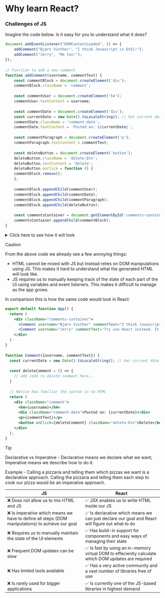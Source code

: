 

# Why learn React?

### Challenges of JS

Imagine the code below. Is it easy for you to understand what it does?

``` js
document.addEventListener("DOMContentLoaded", () => {
    addComment("Bjørn Vinther", "I think Javascript is EVIL!");
    addComment("Jerry", "Me too!");
});

// Function to add a new comment
function addComment(username, commentText) {
    const commentBlock = document.createElement('div');
    commentBlock.className = 'comment';

    const commentUser = document.createElement('h4');
    commentUser.textContent = username;

    const commentDate = document.createElement('div');
    const currentDate = new Date().toLocaleString(); // Get current date and time
    commentDate.className = 'comment-date';
    commentDate.textContent = `Posted on: ${currentDate}`;

    const commentParagraph = document.createElement('p');
    commentParagraph.textContent = commentText;

    const deleteButton = document.createElement('button');
    deleteButton.className = 'delete-btn';
    deleteButton.textContent = 'Delete';
    deleteButton.onclick = function () {
    commentBlock.remove();
    };

    commentBlock.appendChild(commentUser);
    commentBlock.appendChild(commentDate);
    commentBlock.appendChild(commentParagraph);
    commentBlock.appendChild(deleteButton);

    const commentsContainer = document.getElementById('comments-container');
    commentsContainer.appendChild(commentBlock);
}
```

<details>
  <summary>Click here to see how it will look</summary>

  ![test](/react1-week1/assets/js-ui.jpg)

</details>



> [!CAUTION]
> From the above code we already see a few annoying things:
> - HTML cannot be mixed with JS but instead relies on DOM manipulations using JS. This makes it hard to understand what the generated HTML will look like. 
> - JS requires us to manually keeping track of the state of each part of the UI using variables and event listeners. This makes it difficult to manage as the app grows.

In comparison this is how the same code would look in React:
```jsx
export default function App() {
  return (
    <div className="comments-container">
      <Comment username="Bjørn Vinther" commentText="I think Javascript is EVIL!" />
      <Comment username="Jerry" commentText="Try use React instead. It is much simpler once you get the hang of it." />
    </div>
  )
}

function Comment({username, commentText}) {
  const currentDate = new Date().toLocaleString(); // Get current date and time

  const deleteComment = () => {
    // add code to delete comment here...
  }

  // Notice how familiar the syntax is to HTML
  return (
    <div className="comment">
      <h4>{username}</h4>
      <div className="comment-date">Posted on: {currentDate}</div>
      <p>{commentText}</p>
      <button onClick={deleteComment} className="delete-btn">Delete</button>
    </div>
  );
}
```

> [!TIP]
> Declarative vs Imperative - Declarative means we declare what we want, Imperative means we describe how to do it. 
>
> Example - Calling a pizzaria and telling them which pizzas we want is a declarative approach. Calling the pizzaria and telling them each step to cook our pizza would be an imperative approach.

| JS    | React |
| -------- | ------- |
| ❌ Does not allow us to mix HTML and JS | ✅ JSX enables us to write HTML inside our JS   |
| ❌ Is imperative which means we have to define all steps (DOM manipulations) to achieve our goal | ✅ Is declarative which means we can just declare our goal and React will figure out what to do |
| ❌ Requires us to manually maintain the state of the UI elements | ✅ Has build-in support for components and easy ways of managing their state     |
| ❌ Frequent DOM updates can be slow | ✅ Is fast by using an in-memory virtual DOM to effeciently calculate which DOM updates are required |
| ❌ Has limited tools available | ✅ Has a very active community and a vast number of libraries free of use |
| ❌ Is rarely used for bigger applications | ✅ Is currently one of the JS-based libraries in highest demand |

